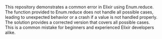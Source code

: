 This repository demonstrates a common error in Elixir using Enum.reduce. The function provided to Enum.reduce does not handle all possible cases, leading to unexpected behavior or a crash if a value is not handled properly. The solution provides a corrected version that covers all possible cases.  This is a common mistake for beginners and experienced Elixir developers alike.